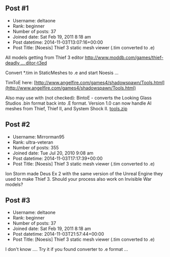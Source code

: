 ## Post #1
- Username: deltaone
- Rank: beginner
- Number of posts: 37
- Joined date: Sat Feb 19, 2011 8:18 am
- Post datetime: 2014-11-03T13:07:16+00:00
- Post Title: [Noesis] Thief 3 static mesh viewer (.tim converted to .e)

All models getting from Thief 3 editor
[http://www.moddb.com/games/thief-deadly ... ditor-t3ed](http://www.moddb.com/games/thief-deadly-shadows/downloads/thief-3-editor-t3ed)

Convert *.tim in StaticMeshes to .e and start Noesis ...

TimToE here:
[http://www.angelfire.com/games4/shadowspawn/Tools.html](http://www.angelfire.com/games4/shadowspawn/Tools.html)

Also may use with (not checked):
BintoE - converts the Looking Glass Studios .bin format back into .E format. Version 1.0 can now handle AI meshes from Thief, Thief II, and System Shock II.
[tools.zip](https://xentaxbackup.github.io/file/8030_tools.zip)
## Post #2
- Username: Mirrorman95
- Rank: ultra-veteran
- Number of posts: 355
- Joined date: Tue Jul 20, 2010 9:08 am
- Post datetime: 2014-11-03T17:17:39+00:00
- Post Title: [Noesis] Thief 3 static mesh viewer (.tim converted to .e)

Ion Storm made Deus Ex 2 with the same version of the Unreal Engine they used to make Thief 3. Should your process also work on Invisible War models?
## Post #3
- Username: deltaone
- Rank: beginner
- Number of posts: 37
- Joined date: Sat Feb 19, 2011 8:18 am
- Post datetime: 2014-11-03T21:57:44+00:00
- Post Title: [Noesis] Thief 3 static mesh viewer (.tim converted to .e)

I don't know .... Try it if you found converter to .e format ...
